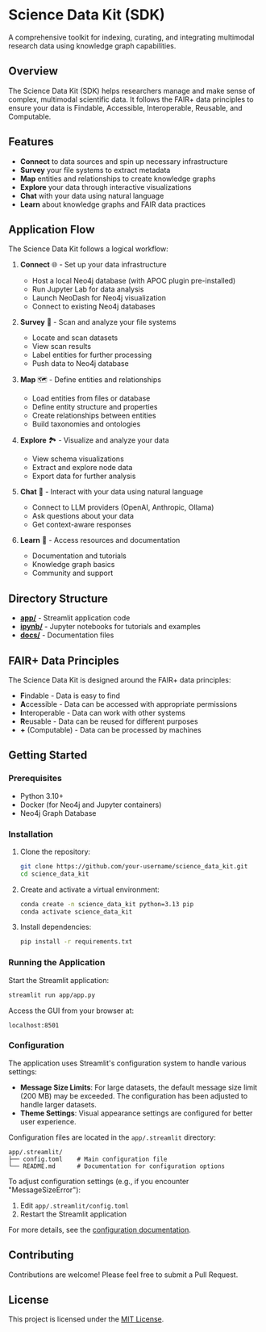 # Science Data Kit (SDK)

A comprehensive toolkit for indexing, curating, and integrating multimodal research data using knowledge graph capabilities.

## Overview

The Science Data Kit (SDK) helps researchers manage and make sense of complex, multimodal scientific data. It follows the FAIR+ data principles to ensure your data is Findable, Accessible, Interoperable, Reusable, and Computable.

## Features

- **Connect** to data sources and spin up necessary infrastructure
- **Survey** your file systems to extract metadata
- **Map** entities and relationships to create knowledge graphs
- **Explore** your data through interactive visualizations
- **Chat** with your data using natural language
- **Learn** about knowledge graphs and FAIR data practices

## Application Flow

The Science Data Kit follows a logical workflow:

1. **Connect** 🌐 - Set up your data infrastructure
   - Host a local Neo4j database (with APOC plugin pre-installed)
   - Run Jupyter Lab for data analysis
   - Launch NeoDash for Neo4j visualization
   - Connect to existing Neo4j databases

2. **Survey** 🔭 - Scan and analyze your file systems
   - Locate and scan datasets
   - View scan results
   - Label entities for further processing
   - Push data to Neo4j database

3. **Map** 🗺 - Define entities and relationships
   - Load entities from files or database
   - Define entity structure and properties
   - Create relationships between entities
   - Build taxonomies and ontologies

4. **Explore** 🏞 - Visualize and analyze your data
   - View schema visualizations
   - Extract and explore node data
   - Export data for further analysis

5. **Chat** 💬 - Interact with your data using natural language
   - Connect to LLM providers (OpenAI, Anthropic, Ollama)
   - Ask questions about your data
   - Get context-aware responses

6. **Learn** 📖 - Access resources and documentation
   - Documentation and tutorials
   - Knowledge graph basics
   - Community and support

## Directory Structure

- **[app/](app/README.md)** - Streamlit application code
- **[ipynb/](ipynb/README.md)** - Jupyter notebooks for tutorials and examples
- **[docs/](docs/README.md)** - Documentation files

## FAIR+ Data Principles

The Science Data Kit is designed around the FAIR+ data principles:

- **F**indable - Data is easy to find
- **A**ccessible - Data can be accessed with appropriate permissions
- **I**nteroperable - Data can work with other systems
- **R**eusable - Data can be reused for different purposes
- **+** (Computable) - Data can be processed by machines

## Getting Started

### Prerequisites

- Python 3.10+
- Docker (for Neo4j and Jupyter containers)
- Neo4j Graph Database

### Installation

1. Clone the repository:
   ```bash
   git clone https://github.com/your-username/science_data_kit.git
   cd science_data_kit
   ```

2. Create and activate a virtual environment:
   ```bash
   conda create -n science_data_kit python=3.13 pip
   conda activate science_data_kit
   ```

3. Install dependencies:
   ```bash
   pip install -r requirements.txt
   ```

### Running the Application

Start the Streamlit application:

```bash
streamlit run app/app.py
```

Access the GUI from your browser at:

```
localhost:8501
```

### Configuration

The application uses Streamlit's configuration system to handle various settings:

- **Message Size Limits**: For large datasets, the default message size limit (200 MB) may be exceeded. The configuration has been adjusted to handle larger datasets.
- **Theme Settings**: Visual appearance settings are configured for better user experience.

Configuration files are located in the `app/.streamlit` directory:

```
app/.streamlit/
├── config.toml    # Main configuration file
└── README.md      # Documentation for configuration options
```

To adjust configuration settings (e.g., if you encounter "MessageSizeError"):

1. Edit `app/.streamlit/config.toml`
2. Restart the Streamlit application

For more details, see the [configuration documentation](app/.streamlit/README.md).

## Contributing

Contributions are welcome! Please feel free to submit a Pull Request.

## License

This project is licensed under the [MIT License](LICENSE).
